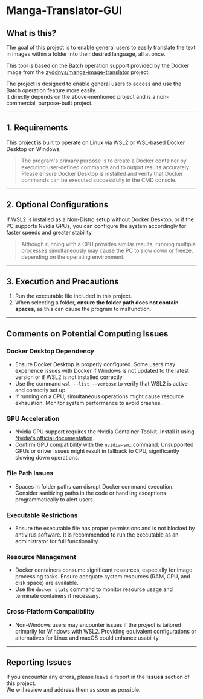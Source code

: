 # Manga-Translator-GUI

## What is this?
The goal of this project is to enable general users to easily translate the text in images within a folder into their desired language, all at once.

This tool is based on the Batch operation support provided by the Docker image from the [zyddnys/manga-image-translator](https://github.com/zyddnys/manga-image-translator) project.

The project is designed to enable general users to access and use the Batch operation feature more easily.  
It directly depends on the above-mentioned project and is a non-commercial, purpose-built project.

---

## 1. Requirements

This project is built to operate on Linux via WSL2 or WSL-based Docker Desktop on Windows.

> The program's primary purpose is to create a Docker container by executing user-defined commands and to output results accurately.  
> Please ensure Docker Desktop is installed and verify that Docker commands can be executed successfully in the CMD console.

---

## 2. Optional Configurations

If WSL2 is installed as a Non-Distro setup without Docker Desktop, or if the PC supports Nvidia GPUs, you can configure the system accordingly for faster speeds and greater stability.

> Although running with a CPU provides similar results, running multiple processes simultaneously may cause the PC to slow down or freeze, depending on the operating environment.

---

## 3. Execution and Precautions

1. Run the executable file included in this project.  
2. When selecting a folder, **ensure the folder path does not contain spaces**, as this can cause the program to malfunction.

---

## Comments on Potential Computing Issues

### Docker Desktop Dependency
- Ensure Docker Desktop is properly configured. Some users may experience issues with Docker if Windows is not updated to the latest version or if WSL2 is not installed correctly.
- Use the command `wsl --list --verbose` to verify that WSL2 is active and correctly set up.
- If running on a CPU, simultaneous operations might cause resource exhaustion. Monitor system performance to avoid crashes.

### GPU Acceleration
- Nvidia GPU support requires the Nvidia Container Toolkit. Install it using [Nvidia's official documentation](https://docs.nvidia.com/datacenter/cloud-native/container-toolkit/install-guide.html).
- Confirm GPU compatibility with the `nvidia-smi` command. Unsupported GPUs or driver issues might result in fallback to CPU, significantly slowing down operations.

### File Path Issues
- Spaces in folder paths can disrupt Docker command execution. Consider sanitizing paths in the code or handling exceptions programmatically to alert users.

### Executable Restrictions
- Ensure the executable file has proper permissions and is not blocked by antivirus software. It is recommended to run the executable as an administrator for full functionality.

### Resource Management
- Docker containers consume significant resources, especially for image processing tasks. Ensure adequate system resources (RAM, CPU, and disk space) are available.
- Use the `docker stats` command to monitor resource usage and terminate containers if necessary.

### Cross-Platform Compatibility
- Non-Windows users may encounter issues if the project is tailored primarily for Windows with WSL2. Providing equivalent configurations or alternatives for Linux and macOS could enhance usability.

---

## Reporting Issues

If you encounter any errors, please leave a report in the **Issues** section of this project.  
We will review and address them as soon as possible.
